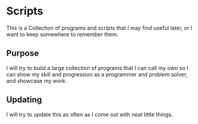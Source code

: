 # Scripts

This is a Collection of programs and scripts that I may find useful later, 
or I want to keep somewhere to remember them.

## Purpose

I will try to build a large collection of programs that I can call my own so I can show my skill and progression as a programmer and problem solver, and showcase my work.

## Updating

I will try to update this as often as I come out with neat little things.
